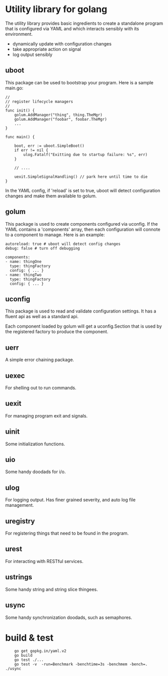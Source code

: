 Utility library for golang
==========================

The utility library provides basic ingredients to create a standalone
program that is configured via YAML and which interacts sensibly with
its environment.
* dynamically update with configuration changes
* take appropriate action on signal
* log output sensibly

uboot
-----

This package can be used to bootstrap your program.  Here is a sample main.go:

    //
    // register lifecycle managers
    //
    func init() {
        golum.AddManager("thing", thing.TheMgr)
        golum.AddManager("foobar", foobar.TheMgr)
        ...
    }
    
    func main() {
    
        boot, err := uboot.SimpleBoot()
        if err != nil {
            ulog.Fatalf("Exitting due to startup failure: %s", err)
        }

        // ....
    
        uexit.SimpleSignalHandling() // park here until time to die
    }

In the YAML config, if 'reload' is set to true, uboot will detect
configuration changes and make them available to golum.

golum
-----

This package is used to create components configured via uconfig.  If the
YAML contains a 'components' array, then each configuration will connote
to a component to manage.  Here is an example:

    autoreload: true # uboot will detect config changes
    debug: false # turn off debugging

    components:
    - name: thingOne
      type: thingFactory
      config: { ... }
    - name: thingTwo
      type: thingFactory
      config: { ... }

uconfig
-------

This package is used to read and validate configuration settings.  It has a
fluent api as well as a standard api.

Each component loaded by golum will get a uconfig.Section that is used by
the registered factory to produce the component.

uerr
----

A simple error chaining package.

uexec
-----

For shelling out to run commands.

uexit
-----

For managing program exit and signals.

uinit
-----

Some initialization functions.

uio
---

Some handy doodads for i/o.

ulog
----

For logging output.  Has finer grained severity, and auto log file management.

uregistry
---------

For registering things that need to be found in the program.

urest
-----

For interacting with RESTful services.

ustrings
--------

Some handy string and string slice thingees.

usync
-----

Some handy synchronization doodads, such as semaphores.


build & test
============

```
    go get gopkg.in/yaml.v2
    go build
    go test ./...
    go test -v  -run=Benchmark -benchtime=3s -benchmem -bench=. ./usync
```
